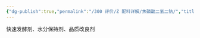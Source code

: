 ```yaml
---
{"dg-publish":true,"permalink":"/300 评价/Z 配料详解/焦磷酸二氢二钠/","title":"焦磷酸二氢二钠","created":"2024-01-25T18:45:04.000+08:00","updated":"2024-01-25T18:45:04.000+08:00"}
---
```



快速发酵剂、水分保持剂、品质改良剂